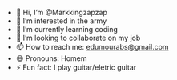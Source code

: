 - 👋 Hi, I’m @Markkingzapzap
- 👀 I’m interested in the army
- 🌱 I’m currently learning coding
- 💞️ I’m looking to collaborate on my job
- 📫 How to reach me: edumourabs@gmail.com
- 😄 Pronouns: Homem
- ⚡ Fun fact: I play guitar/eletric guitar

<!---
Markkingzapzap/Markkingzapzap is a ✨ special ✨ repository because its `README.md` (this file) appears on your GitHub profile.
You can click the Preview link to take a look at your changes.
--->

